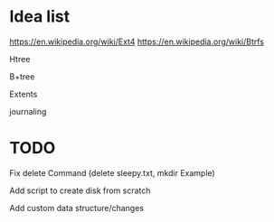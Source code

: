 




# Idea list

https://en.wikipedia.org/wiki/Ext4
https://en.wikipedia.org/wiki/Btrfs

Htree

B+tree

Extents

journaling



# TODO

Fix delete Command (delete sleepy.txt, mkdir Example)


Add script to create disk from scratch

Add custom data structure/changes
